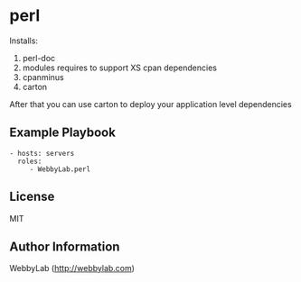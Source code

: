perl
=========

Installs:
1) perl-doc
2) modules requires to support XS cpan dependencies
3) cpanminus
3) carton

After that you can use carton to deploy your application level dependencies

Example Playbook
----------------

    - hosts: servers
      roles:
         - WebbyLab.perl

License
-------

MIT

Author Information
------------------

WebbyLab (http://webbylab.com)
